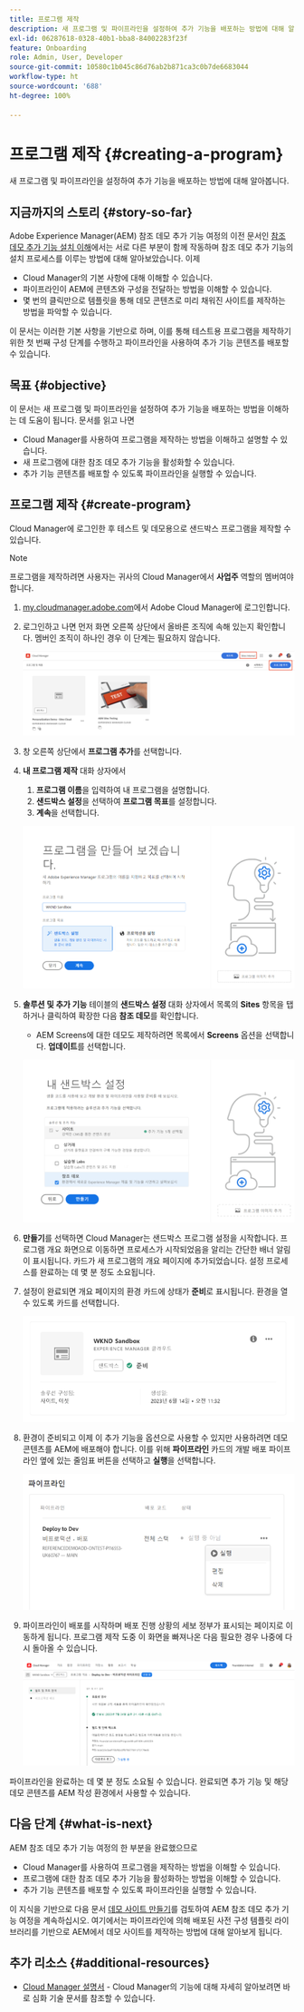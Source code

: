 ```yaml
---
title: 프로그램 제작
description: 새 프로그램 및 파이프라인을 설정하여 추가 기능을 배포하는 방법에 대해 알아봅니다.
exl-id: 06287618-0328-40b1-bba8-84002283f23f
feature: Onboarding
role: Admin, User, Developer
source-git-commit: 10580c1b045c86d76ab2b871ca3c0b7de6683044
workflow-type: ht
source-wordcount: '688'
ht-degree: 100%

---
```



# 프로그램 제작 {#creating-a-program}

새 프로그램 및 파이프라인을 설정하여 추가 기능을 배포하는 방법에 대해 알아봅니다.

## 지금까지의 스토리 {#story-so-far}

Adobe Experience Manager(AEM) 참조 데모 추가 기능 여정의 이전 문서인 [참조 데모 추가 기능 설치 이해](installation.md)에서는 서로 다른 부분이 함께 작동하며 참조 데모 추가 기능의 설치 프로세스를 이루는 방법에 대해 알아보았습니다. 이제

* Cloud Manager의 기본 사항에 대해 이해할 수 있습니다.
* 파이프라인이 AEM에 콘텐츠와 구성을 전달하는 방법을 이해할 수 있습니다.
* 몇 번의 클릭만으로 템플릿을 통해 데모 콘텐츠로 미리 채워진 사이트를 제작하는 방법을 파악할 수 있습니다.

이 문서는 이러한 기본 사항을 기반으로 하며, 이를 통해 테스트용 프로그램을 제작하기 위한 첫 번째 구성 단계를 수행하고 파이프라인을 사용하여 추가 기능 콘텐츠를 배포할 수 있습니다.

## 목표 {#objective}

이 문서는 새 프로그램 및 파이프라인을 설정하여 추가 기능을 배포하는 방법을 이해하는 데 도움이 됩니다. 문서를 읽고 나면

* Cloud Manager를 사용하여 프로그램을 제작하는 방법을 이해하고 설명할 수 있습니다.
* 새 프로그램에 대한 참조 데모 추가 기능을 활성화할 수 있습니다.
* 추가 기능 콘텐츠를 배포할 수 있도록 파이프라인을 실행할 수 있습니다.

## 프로그램 제작 {#create-program}

Cloud Manager에 로그인한 후 테스트 및 데모용으로 샌드박스 프로그램을 제작할 수 있습니다.

>[!NOTE]
>
>프로그램을 제작하려면 사용자는 귀사의 Cloud Manager에서 **사업주** 역할의 멤버여야 합니다.

1. [my.cloudmanager.adobe.com](https://my.cloudmanager.adobe.com/)에서 Adobe Cloud Manager에 로그인합니다.

1. 로그인하고 나면 먼저 화면 오른쪽 상단에서 올바른 조직에 속해 있는지 확인합니다. 멤버인 조직이 하나인 경우 이 단계는 필요하지 않습니다.

   ![Cloud Manager 개요](assets/cloud-manager.png)

1. 창 오른쪽 상단에서 **프로그램 추가**&#x200B;를 선택합니다.

1. **내 프로그램 제작** 대화 상자에서

   1. **프로그램 이름**&#x200B;을 입력하여 내 프로그램을 설명합니다.
   1. **샌드박스 설정**&#x200B;을 선택하여 **프로그램 목표**&#x200B;를 설정합니다.
   1. **계속**&#x200B;을 선택합니다.

   ![프로그램 제작 대화 상자](assets/create-program.png)

1. **솔루션 및 추가 기능** 테이블의 **샌드박스 설정** 대화 상자에서 목록의 **Sites** 항목을 탭하거나 클릭하여 확장한 다음 **참조 데모**&#x200B;를 확인합니다.

   * AEM Screens에 대한 데모도 제작하려면 목록에서 **Screens** 옵션을 선택합니다. **업데이트**&#x200B;를 선택합니다.

   ![프로그램 설정에서 참조 데모의 추가 기능 선택](assets/select-reference-demo-add-on.png)


1. **만들기**&#x200B;를 선택하면 Cloud Manager는 샌드박스 프로그램 설정을 시작합니다. 프로그램 개요 화면으로 이동하면 프로세스가 시작되었음을 알리는 간단한 배너 알림이 표시됩니다. 카드가 새 프로그램의 개요 페이지에 추가되었습니다. 설정 프로세스를 완료하는 데 몇 분 정도 소요됩니다.

1. 설정이 완료되면 개요 페이지의 환경 카드에 상태가 **준비**&#x200B;로 표시됩니다. 환경을 열 수 있도록 카드를 선택합니다.

   ![프로그램 제작 완료](assets/ready.png)

1. 환경이 준비되고 이제 이 추가 기능을 옵션으로 사용할 수 있지만 사용하려면 데모 콘텐츠를 AEM에 배포해야 합니다. 이를 위해 **파이프라인** 카드의 개발 배포 파이프라인 옆에 있는 줄임표 버튼을 선택하고 **실행**&#x200B;을 선택합니다.

   ![시작](assets/run.png)

1. 파이프라인이 배포를 시작하며 배포 진행 상황의 세보 정부가 표시되는 페이지로 이동하게 됩니다. 프로그램 제작 도중 이 화면을 빠져나온 다음 필요한 경우 나중에 다시 돌아올 수 있습니다.

   ![배포](assets/deployment.png)

파이프라인을 완료하는 데 몇 분 정도 소요될 수 있습니다. 완료되면 추가 기능 및 해당 데모 콘텐츠를 AEM 작성 환경에서 사용할 수 있습니다.

## 다음 단계 {#what-is-next}

AEM 참조 데모 추가 기능 여정의 한 부분을 완료했으므로

* Cloud Manager를 사용하여 프로그램을 제작하는 방법을 이해할 수 있습니다.
* 프로그램에 대한 참조 데모 추가 기능을 활성화하는 방법을 이해할 수 있습니다.
* 추가 기능 콘텐츠를 배포할 수 있도록 파이프라인을 실행할 수 있습니다.

이 지식을 기반으로 다음 문서 [데모 사이트 만들기](create-site.md)를 검토하여 AEM 참조 데모 추가 기능 여정을 계속하십시오. 여기에서는 파이프라인에 의해 배포된 사전 구성 템플릿 라이브러리를 기반으로 AEM에서 데모 사이트를 제작하는 방법에 대해 알아보게 됩니다.

## 추가 리소스 {#additional-resources}

* [Cloud Manager 설명서](https://experienceleague.adobe.com/docs/experience-manager-cloud-service/content/onboarding/onboarding-concepts/cloud-manager-introduction.html) - Cloud Manager의 기능에 대해 자세히 알아보려면 바로 심화 기술 문서를 참조할 수 있습니다.
